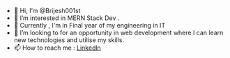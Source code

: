 - 👋 Hi, I’m @Brijesh001st
- 👀 I’m interested in MERN Stack Dev . 
- 🌱 Currently , I'm in Final year of my engineering in IT 
- 💞️ I’m looking to for an opportunity in web development where I can learn new technologies and utilise my
skills.
- 📫 How to reach me : [Linkedln](https://www.linkedin.com/in/brijesh-yadav-001st/)

<!---
Brijesh001st/Brijesh001st is a ✨ special ✨ repository because its `README.md` (this file) appears on your GitHub profile.
You can click the Preview link to take a look at your changes.
--->
